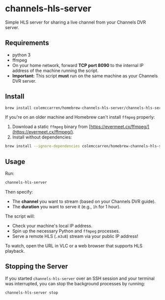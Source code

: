 # channels-hls-server

Simple HLS server for sharing a live channel from your Channels DVR server.

## Requirements

- python 3
- ffmpeg
- On your home network, forward **TCP port 8090** to the internal IP address of the machine running the script.
- **Important:** This script **must** run on the same machine as your Channels DVR server.

## Install

```bash
brew install colemccarren/homebrew-channels-hls-server/channels-hls-server
```

If you're on an older machine and Homebrew can't install `ffmpeg` properly:

1. Download a static `ffmpeg` binary from [https://evermeet.cx/ffmpeg/](https://evermeet.cx/ffmpeg/).
2. Install without dependencies:

```bash
brew install --ignore-dependencies colemccarren/homebrew-channels-hls-server/channels-hls-server
```

## Usage

Run:

```bash
channels-hls-server
```

Then specify:

- The **channel** you want to stream (based on your Channels DVR guide).
- The **duration** you want to serve it (e.g., `1h` for 1 hour).

The script will:

- Check your machine's local IP address.
- Spin up the necessary Python and `ffmpeg` processes.
- Serve a remote HLS (`.m3u8`) stream via your public IP address!

To watch, open the URL in VLC or a web browser that supports HLS playback.

## Stopping the Server

If you started `channels-hls-server` over an SSH session and your terminal was interrupted, you can stop the background processes by running:

```bash
channels-hls-server stop
```
